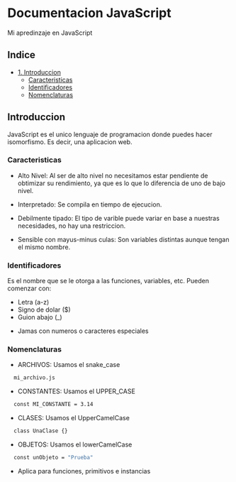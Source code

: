 # Documentacion JavaScript

Mi apredinzaje en JavaScript

## Indice

- [1. Introduccion](#introduccion)
  - [Caracteristicas](#caracteristicas)
  - [Identificadores](#identificadores)
  - [Nomenclaturas](#nomenclaturas)

## Introduccion

JavaScript es el unico lenguaje de programacion donde puedes hacer isomorfismo. Es decir, una aplicacion web.

### Caracteristicas

- Alto Nivel: Al ser de alto nivel no necesitamos estar pendiente de obtimizar su rendimiento, ya que es lo que lo diferencia de uno de bajo nivel.

- Interpretado: Se compila en tiempo de ejecucion.

- Debilmente tipado: El tipo de varible puede variar en base a nuestras necesidades, no hay una restriccion.

- Sensible con mayus-minus culas: Son variables distintas aunque tengan el mismo nombre.

### Identificadores

Es el nombre que se le otorga a las funciones, variables, etc. Pueden comenzar con:

- Letra (a-z)
- Signo de dolar ($)
- Guion abajo (\_)

* Jamas con numeros o caracteres especiales

### Nomenclaturas

- ARCHIVOS: Usamos el snake_case

```bash
  mi_archivo.js
```

- CONSTANTES: Usamos el UPPER_CASE

```bash
  const MI_CONSTANTE = 3.14
```

- CLASES: Usamos el UpperCamelCase

```bash
  class UnaClase {}
```

- OBJETOS: Usamos el lowerCamelCase

```bash
  const unObjeto = "Prueba"
```

- Aplica para funciones, primitivos e instancias
